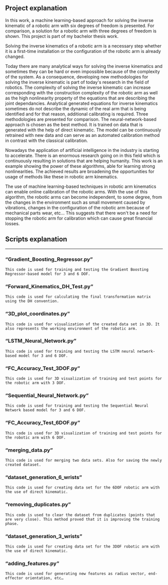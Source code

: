 ## Project explanation

In this work, a machine learning-based approach for solving the inverse kinematic of a robotic arm with six degrees of freedom is presented. For comparison, a solution for a robotic arm with three degrees of freedom is shown. This project is part of my bachelor thesis work.

Solving the inverse kinematics of a robotic arm is a necessary step whether it is a first-time installation or the configuration of the robotic arm is already changed.

Today there are many analytical ways for solving the inverse kinematics and sometimes they can be hard or even impossible because of the complexity of the system. As a consequence, developing new methodologies for solving the inverse kinematic is part of today's research in the field of robotics. The complexity of solving the inverse kinematic can increase corresponding with the construction complexity of the robotic arm as well as the high nonlinearity property of the equations that are describing the joint dependancies. Analytical generated equations for inverse kinematics sometimes do not describe the dynamic of the real arm that is being identified and for that reason, additional calibrating is required. Three methodologies are presented for comparison. The neural-network-based approach is chosen as the best method. It is trained on data that is generated with the help of direct kinematic. The model can be continuously retrained with new data and can serve as an automated calibration method in contrast with the classical calibration.

Nowadays the application of artificial intelligence in the industry is starting to accelerate. There is an enormous research going on in this field which is continuously resulting in solutions that are helping humanity. This work is an example showing the power of these algorithms, able for learning strong nonlinearities. The achieved results are broadening the opportunities for usage of methods like these in robotic arm kinematics.

The use of machine learning-based techniques in robotic arm kinematics can enable online calibration of the robotic arms. With the use of this algorithm, the robotic arms can become independent, to some degree, from the changes in the environment such as small movement caused by vibrations, changes in the configuration of the robotic arm because of mechanical parts wear, etc... This suggests that there won't be a need for stopping the robotic arm for calibration which can cause great financial losses.
## Scripts explanation
---
### “Gradient_Boosting_Regressor.py” 
	This code is used for training and testing the Gradient Boosting Regressor-based model for 3 and 6 DOF.
### “Forward_Kinematics_DH_Test.py”
	This code is used for calculating the final transformation matrix using the DH convention.
### “3D_plot_coordinates.py”
	This code is used for visualization of the created data set in 3D. It also represents the working environment of the robotic arm.
### “LSTM_Neural_Network.py”
	This code is used for training and testing the LSTM neural network-based model for 3 and 6 DOF.
### “FC_Accuracy_Test_3DOF.py”
	This code is used for 3D visualization of training and test points for the robotic arm with 3 DOF.
### “Sequential_Neural_Network.py”
	This code is used for training and testing the Sequential Neural Network based model for 3 and 6 DOF.
### “FC_Accuracy_Test_6DOF.py”
	This code is used for 3D visualization of training and test points for the robotic arm with 6 DOF.
### “merging_data.py”
	This code is used for merging two data sets. Also for saving the newly created dataset.
### “dataset_generation_6_wrists”
	This code is used for creating data set for the 6DOF robotic arm with the use of direct kinematic.
### “removing_duplicates.py”
	This code is used to clear the dataset from duplicates (points that are very close). This method proved that it is improving the training phase.
### “dataset_generation_3_wrists”
	This code is used for creating data set for the 3DOF robotic arm with the use of direct kinematic.
### “adding_features.py”
	This code is used for generating new features as radius vector, end-effector orientation, etc…



